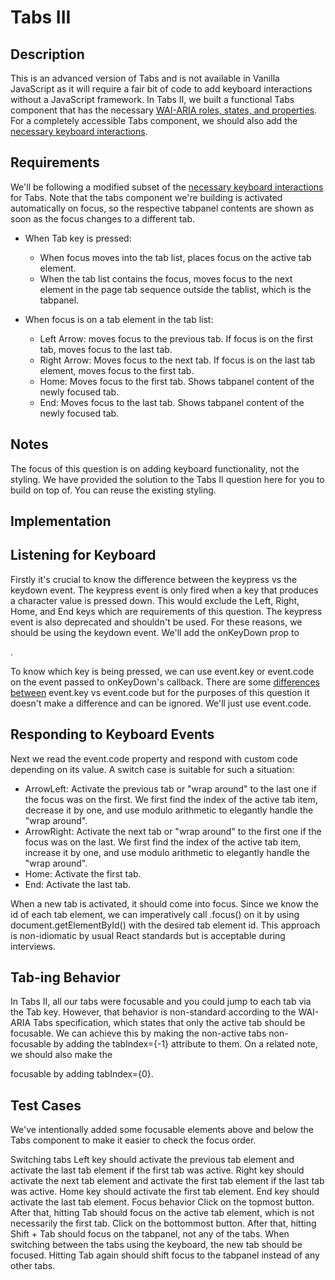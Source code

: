 # Tabs III

## Description
This is an advanced version of Tabs and is not available in Vanilla JavaScript as it will require a fair bit of code to add keyboard interactions without a JavaScript framework.
In Tabs II, we built a functional Tabs component that has the necessary [WAI-ARIA roles, states, and properties](https://www.w3.org/WAI/ARIA/apg/patterns/tabs/). For a completely accessible Tabs component, we should also add the [necessary keyboard interactions](https://www.w3.org/WAI/ARIA/apg/patterns/tabs/).

## Requirements
We'll be following a modified subset of the [necessary keyboard interactions](https://www.w3.org/WAI/ARIA/apg/patterns/tabs/) for Tabs. Note that the tabs component we're building is activated automatically on focus, so the respective tabpanel contents are shown as soon as the focus changes to a different tab.

* When Tab key is pressed:
  * When focus moves into the tab list, places focus on the active tab element.
  * When the tab list contains the focus, moves focus to the next element in the page tab sequence outside the tablist, which is the tabpanel.

* When focus is on a tab element in the tab list:
  * Left Arrow: moves focus to the previous tab. If focus is on the first tab, moves focus to the last tab.
  * Right Arrow: Moves focus to the next tab. If focus is on the last tab element, moves focus to the first tab.
  * Home: Moves focus to the first tab. Shows tabpanel content of the newly focused tab.
  * End: Moves focus to the last tab. Shows tabpanel content of the newly focused tab.

## Notes
The focus of this question is on adding keyboard functionality, not the styling. We have provided the solution to the Tabs II question here for you to build on top of. You can reuse the existing styling.

## Implementation 
## Listening for Keyboard 
Firstly it's crucial to know the difference between the keypress vs the keydown event. The keypress event is only fired when a key that produces a character value is pressed down. This would exclude the Left, Right, Home, and End keys which are requirements of this question. The keypress event is also deprecated and shouldn't be used. For these reasons, we should be using the keydown event. We'll add the onKeyDown prop to <div role="tablist">.

To know which key is being pressed, we can use event.key or event.code on the event passed to onKeyDown's callback. There are some [differences between](https://javascript.info/keyboard-events) event.key vs event.code but for the purposes of this question it doesn't make a difference and can be ignored. We'll just use event.code.

## Responding to Keyboard Events
Next we read the event.code property and respond with custom code depending on its value. A switch case is suitable for such a situation:

* ArrowLeft: Activate the previous tab or "wrap around" to the last one if the focus was on the first. We first find the index of the active tab item, decrease it by one, and use modulo arithmetic to elegantly handle the "wrap around".
* ArrowRight: Activate the next tab or "wrap around" to the first one if the focus was on the last. We first find the index of the active tab item, increase it by one, and use modulo arithmetic to elegantly handle the "wrap around".
* Home: Activate the first tab.
* End: Activate the last tab.

When a new tab is activated, it should come into focus. Since we know the id of each tab element, we can imperatively call .focus() on it by using document.getElementById() with the desired tab element id. This approach is non-idiomatic by usual React standards but is acceptable during interviews.

## Tab-ing Behavior
In Tabs II, all our tabs were focusable and you could jump to each tab via the Tab key. However, that behavior is non-standard according to the WAI-ARIA Tabs specification, which states that only the active tab should be focusable. We can achieve this by making the non-active tabs non-focusable by adding the tabIndex={-1} attribute to them. On a related note, we should also make the <div role="tabpanel"> focusable by adding tabIndex={0}.

## Test Cases
We've intentionally added some focusable elements above and below the Tabs component to make it easier to check the focus order.

Switching tabs
Left key should activate the previous tab element and activate the last tab element if the first tab was active.
Right key should activate the next tab element and activate the first tab element if the last tab was active.
Home key should activate the first tab element.
End key should activate the last tab element.
Focus behavior
Click on the topmost button. After that, hitting Tab should focus on the active tab element, which is not necessarily the first tab.
Click on the bottommost button. After that, hitting Shift + Tab should focus on the tabpanel, not any of the tabs.
When switching between the tabs using the keyboard, the new tab should be focused. Hitting Tab again should shift focus to the tabpanel instead of any other tabs.
